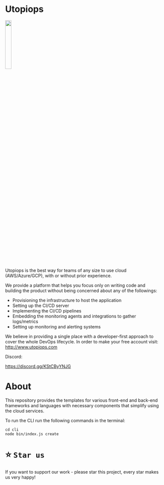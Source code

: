 # Utopiops

<img width="20%" src="https://user-images.githubusercontent.com/15846333/164972654-03c70906-b62c-4872-affa-b39b0b8a0362.png"/>


Utopiops is the best way for teams of any size to use cloud (AWS/Azure/GCP), with or without prior experience.

We provide a platform that helps you focus only on writing code and building the product without being concerned about any of the followings:
* Provisioning the infrastructure to host the application
* Setting up the CI/CD server
* Implementing the CI/CD pipelines
* Embedding the monitoring agents and integrations to gather logs/metrics
* Setting up monitoring and alerting systems

We believe in providing a single place with a developer-first approach to cover the whole DevOps lifecycle.
In order to make your free account visit: http://www.utopiops.com




Discord:

https://discord.gg/KStCByYNJG



# About

This repository provides the templates for various front-end and back-end frameworks and languages with necessary components that simplify using the cloud services.

To run the CLI run the following commands in the terminal:

```
cd cli
node bin/index.js create
```

# ⭐️ `Star us`

If you want to support our work - please star this project, every star makes us very happy!



